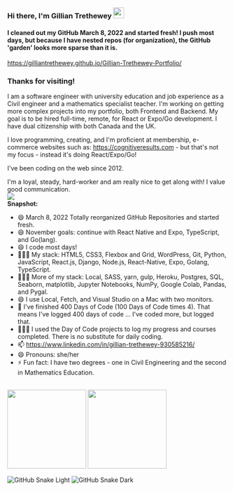 ### Hi there, I'm Gillian Trethewey <img src="https://media.giphy.com/media/hvRJCLFzcasrR4ia7z/giphy.gif" width="25px">
#### I cleaned out my GitHub March 8, 2022 and started fresh! I push most days, but because I have nested repos (for organization), the GitHub 'garden' looks more sparse than it is. ####

https://gilliantrethewey.github.io/Gillian-Trethewey-Portfolio/

### Thanks for visiting! &nbsp; 

I am a software engineer with university education and job experience as a Civil engineer and a mathematics specialist teacher. I'm working on getting more complex projects into my portfolio, both Frontend and Backend. My goal is to be hired full-time, remote, for React or Expo/Go development. I have dual citizenship with both Canada and the UK.

I love programming, creating, and I'm proficient at membership, e-commerce websites such as:  https://cognitiveresults.com - but that's not my focus - instead it's doing React/Expo/Go!

I've been coding on the web since 2012.  

I'm a loyal, steady, hard-worker and am really nice to get along with! I value good communication.
<br/>
<img src="https://github-readme-stats.vercel.app/api/top-langs?username=GillianTrethewey"/>
<br/>
**Snapshot:**
- 😄 March 8, 2022 Totally reorganized GitHub Repositories and started fresh.
- 😄 November goals: continue with React Native and Expo, TypeScript, and Go(lang).
- 😄 I code most days!
- 👨🏻‍💻 My stack: HTML5, CSS3, Flexbox and Grid, WordPress, Git, Python, JavaScript, React.js, Django, Node.js, React-Native, Expo, Golang, TypeScript.
- 👨🏻‍💻 More of my stack: Local, SASS, yarn, gulp, Heroku, Postgres, SQL, Seaborn, matplotlib, Jupyter Notebooks, NumPy, Google Colab, Pandas, and Pygal.
- 😄 I use Local, Fetch, and Visual Studio on a Mac with two monitors. 
- 🔭 I've finished 400 Days of Code (100 Days of Code times 4). That means I've logged 400 days of code ... I've coded more, but logged that.
- 👨🏻‍💻 I used the Day of Code projects to log my progress and courses completed. There is no substitute for daily coding.
- 📫 https://www.linkedin.com/in/gillian-trethewey-930585216/
- 😄 Pronouns: she/her
- ⚡ Fun fact: I have two degrees - one in Civil Engineering and the second in Mathematics Education.

<br/>

  <img height="180em" src="https://github-readme-stats.vercel.app/api?username=GillianTrethewey&show_icons=true&hide_border=true&&count_private=true&include_all_commits=true" />
  <img height="180em" src="https://github-readme-stats.vercel.app/api/top-langs/?username=GillianTrethewey&exclude_repo=KNN-Image-Classification&show_icons=true&hide_border=true&layout=compact&langs_count=8"/>

![GitHub Snake Light](./assets/github-snake-light.svg#gh-light-mode-only)
![GitHub Snake Dark](./assets/github-snake-dark.svg#gh-dark-mode-only)
